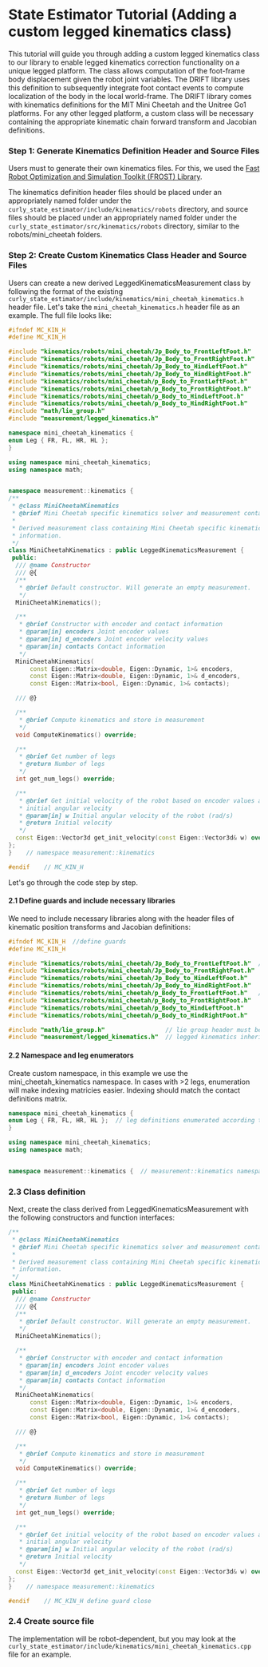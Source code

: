 # State Estimator Tutorial (Adding a custom legged kinematics class)

This tutorial will guide you through adding a custom legged kinematics class to our library to enable legged kinematics correction functionality on a unique legged platform. The class allows computation of the foot-frame body displacement given the robot joint variables. The DRIFT library uses this definition to subsequently integrate foot contact events to compute localization of the body in the local world-frame. The DRIFT library comes with kinematics definitions for the MIT Mini Cheetah and the Unitree Go1 platforms. For any other legged platform, a custom class will be necessary containing the appropriate kinematic chain forward transform and Jacobian definitions. 

### Step 1: Generate Kinematics Definition Header and Source Files
Users must to generate their own kinematics files. For this, we used the [Fast Robot Optimization and Simulation Toolkit (FROST) Library](http://ayonga.github.io/frost-dev/).

The kinematics definition header files should be placed under an appropriately named folder under the `curly_state_estimator/include/kinematics/robots` directory, and source files should be placed under an appropriately named folder under the `curly_state_estimator/src/kinematics/robots` directory, similar to the robots/mini_cheetah folders.

### Step 2: Create Custom Kinematics Class Header and Source Files
Users can create a new derived LeggedKinematicsMeasurement class by following the format of the existing `curly_state_estimator/include/kinematics/mini_cheetah_kinematics.h` header file. Let's take the `mini_cheetah_kinematics.h` header file as an example. The full file looks like:
```cpp
#ifndef MC_KIN_H
#define MC_KIN_H

#include "kinematics/robots/mini_cheetah/Jp_Body_to_FrontLeftFoot.h"
#include "kinematics/robots/mini_cheetah/Jp_Body_to_FrontRightFoot.h"
#include "kinematics/robots/mini_cheetah/Jp_Body_to_HindLeftFoot.h"
#include "kinematics/robots/mini_cheetah/Jp_Body_to_HindRightFoot.h"
#include "kinematics/robots/mini_cheetah/p_Body_to_FrontLeftFoot.h"
#include "kinematics/robots/mini_cheetah/p_Body_to_FrontRightFoot.h"
#include "kinematics/robots/mini_cheetah/p_Body_to_HindLeftFoot.h"
#include "kinematics/robots/mini_cheetah/p_Body_to_HindRightFoot.h"
#include "math/lie_group.h"
#include "measurement/legged_kinematics.h"

namespace mini_cheetah_kinematics {
enum Leg { FR, FL, HR, HL };
}

using namespace mini_cheetah_kinematics;
using namespace math;


namespace measurement::kinematics {
/**
 * @class MiniCheetahKinematics
 * @brief Mini Cheetah specific kinematics solver and measurement container
 *
 * Derived measurement class containing Mini Cheetah specific kinematics
 * information.
 */
class MiniCheetahKinematics : public LeggedKinematicsMeasurement {
 public:
  /// @name Constructor
  /// @{
  /**
   * @brief Default constructor. Will generate an empty measurement.
   */
  MiniCheetahKinematics();

  /**
   * @brief Constructor with encoder and contact information
   * @param[in] encoders Joint encoder values
   * @param[in] d_encoders Joint encoder velocity values
   * @param[in] contacts Contact information
   */
  MiniCheetahKinematics(
      const Eigen::Matrix<double, Eigen::Dynamic, 1>& encoders,
      const Eigen::Matrix<double, Eigen::Dynamic, 1>& d_encoders,
      const Eigen::Matrix<bool, Eigen::Dynamic, 1>& contacts);

  /// @}

  /**
   * @brief Compute kinematics and store in measurement
   */
  void ComputeKinematics() override;

  /**
   * @brief Get number of legs
   * @return Number of legs
   */
  int get_num_legs() override;

  /**
   * @brief Get initial velocity of the robot based on encoder values and
   * initial angular velocity
   * @param[in] w Initial angular velocity of the robot (rad/s)
   * @return Initial velocity
   */
  const Eigen::Vector3d get_init_velocity(const Eigen::Vector3d& w) override;
};
}    // namespace measurement::kinematics

#endif    // MC_KIN_H
```

Let's go through the code step by step.

#### 2.1 Define guards and include necessary libraries
We need to include necessary libraries along with the header files of kinematic position transforms and Jacobian definitions:
```cpp
#ifndef MC_KIN_H  //define guards
#define MC_KIN_H

#include "kinematics/robots/mini_cheetah/Jp_Body_to_FrontLeftFoot.h"  // Jacobian Definitions
#include "kinematics/robots/mini_cheetah/Jp_Body_to_FrontRightFoot.h"
#include "kinematics/robots/mini_cheetah/Jp_Body_to_HindLeftFoot.h"
#include "kinematics/robots/mini_cheetah/Jp_Body_to_HindRightFoot.h"
#include "kinematics/robots/mini_cheetah/p_Body_to_FrontLeftFoot.h"   // position transforms
#include "kinematics/robots/mini_cheetah/p_Body_to_FrontRightFoot.h"
#include "kinematics/robots/mini_cheetah/p_Body_to_HindLeftFoot.h"
#include "kinematics/robots/mini_cheetah/p_Body_to_HindRightFoot.h"

#include "math/lie_group.h"                 // lie group header must be included
#include "measurement/legged_kinematics.h"  // legged kinematics inherited class header must be included
```

#### 2.2 Namespace and leg enumerators
Create custom namespace, in this example we use the mini_cheetah_kinematics namespace.
In cases with >2 legs, enumeration will make indexing matricies easier. Indexing should match the contact definitions matrix.
```cpp
namespace mini_cheetah_kinematics {
enum Leg { FR, FL, HR, HL };  // leg definitions enumerated according to some intuitive scheme i.e. FR for "front right"
}

using namespace mini_cheetah_kinematics;
using namespace math;


namespace measurement::kinematics {  // measurement::kinematics namespace will be used for the class
```

### 2.3 Class definition
Next, create the class derived from LeggedKinematicsMeasurement with the following constructors and function interfaces:
```cpp
/**
 * @class MiniCheetahKinematics
 * @brief Mini Cheetah specific kinematics solver and measurement container
 *
 * Derived measurement class containing Mini Cheetah specific kinematics
 * information.
 */
class MiniCheetahKinematics : public LeggedKinematicsMeasurement {
 public:
  /// @name Constructor
  /// @{
  /**
   * @brief Default constructor. Will generate an empty measurement.
   */
  MiniCheetahKinematics();

  /**
   * @brief Constructor with encoder and contact information
   * @param[in] encoders Joint encoder values
   * @param[in] d_encoders Joint encoder velocity values
   * @param[in] contacts Contact information
   */
  MiniCheetahKinematics(
      const Eigen::Matrix<double, Eigen::Dynamic, 1>& encoders,
      const Eigen::Matrix<double, Eigen::Dynamic, 1>& d_encoders,
      const Eigen::Matrix<bool, Eigen::Dynamic, 1>& contacts);

  /// @}

  /**
   * @brief Compute kinematics and store in measurement
   */
  void ComputeKinematics() override;

  /**
   * @brief Get number of legs
   * @return Number of legs
   */
  int get_num_legs() override;

  /**
   * @brief Get initial velocity of the robot based on encoder values and
   * initial angular velocity
   * @param[in] w Initial angular velocity of the robot (rad/s)
   * @return Initial velocity
   */
  const Eigen::Vector3d get_init_velocity(const Eigen::Vector3d& w) override;
};
}    // namespace measurement::kinematics

#endif    // MC_KIN_H define guard close
```

### 2.4 Create source file
The implementation will be robot-dependent, but you may look at the `curly_state_estimator/include/kinematics/mini_cheetah_kinematics.cpp` file for an example.
